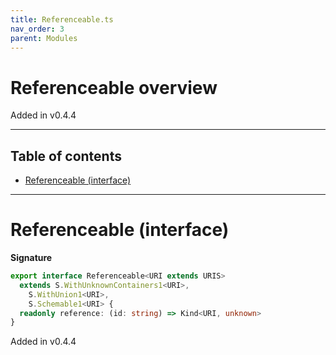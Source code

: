 ```yaml
---
title: Referenceable.ts
nav_order: 3
parent: Modules
---
```


# Referenceable overview

Added in v0.4.4

---

<h2 class="text-delta">Table of contents</h2>

- [Referenceable (interface)](#referenceable-interface)

---

# Referenceable (interface)

**Signature**

```ts
export interface Referenceable<URI extends URIS>
  extends S.WithUnknownContainers1<URI>,
    S.WithUnion1<URI>,
    S.Schemable1<URI> {
  readonly reference: (id: string) => Kind<URI, unknown>
}
```

Added in v0.4.4
